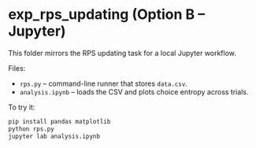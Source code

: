 # exp_rps_updating (Option B – Jupyter)

This folder mirrors the RPS updating task for a local Jupyter workflow.

Files:
- `rps.py` – command-line runner that stores `data.csv`.
- `analysis.ipynb` – loads the CSV and plots choice entropy across trials.

To try it:
```bash
pip install pandas matplotlib
python rps.py
jupyter lab analysis.ipynb
``` 